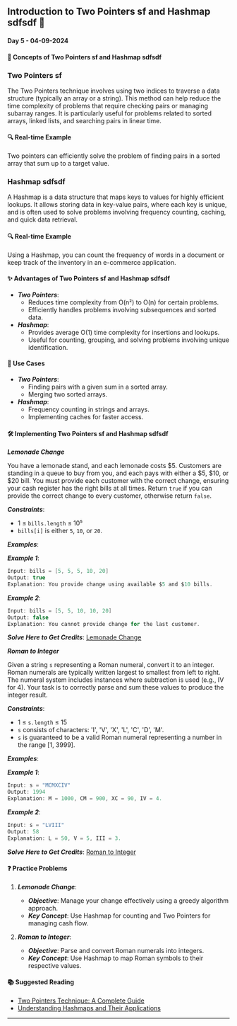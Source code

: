 
## Introduction to Two Pointers sf and Hashmap sdfsdf 🚀

#### Day 5 - 04-09-2024

#### **📖 Concepts of Two Pointers sf and Hashmap sdfsdf**

### Two Pointers sf
The Two Pointers technique involves using two indices to traverse a data structure (typically an array or a string). This method can help reduce the time complexity of problems that require checking pairs or managing subarray ranges. It is particularly useful for problems related to sorted arrays, linked lists, and searching pairs in linear time.

#### 🔍 Real-time Example
Two pointers can efficiently solve the problem of finding pairs in a sorted array that sum up to a target value.

### Hashmap sdfsdf
A Hashmap is a data structure that maps keys to values for highly efficient lookups. It allows storing data in key-value pairs, where each key is unique, and is often used to solve problems involving frequency counting, caching, and quick data retrieval.

#### 🔍 Real-time Example
Using a Hashmap, you can count the frequency of words in a document or keep track of the inventory in an e-commerce application.

#### **✨ Advantages of Two Pointers sf and Hashmap sdfsdf**

- **_Two Pointers_**:
  - Reduces time complexity from O(n²) to O(n) for certain problems.
  - Efficiently handles problems involving subsequences and sorted data.
- **_Hashmap_**:
  - Provides average O(1) time complexity for insertions and lookups.
  - Useful for counting, grouping, and solving problems involving unique identification.

#### **🌟 Use Cases**

- **_Two Pointers_**:
  - Finding pairs with a given sum in a sorted array.
  - Merging two sorted arrays.
- **_Hashmap_**:
  - Frequency counting in strings and arrays.
  - Implementing caches for faster access.

#### **🛠️ Implementing Two Pointers sf and Hashmap sdfsdf**

**_Lemonade Change_**

You have a lemonade stand, and each lemonade costs $5. Customers are standing in a queue to buy from you, and each pays with either a $5, $10, or $20 bill. You must provide each customer with the correct change, ensuring your cash register has the right bills at all times. Return `true` if you can provide the correct change to every customer, otherwise return `false`.

**_Constraints_**:

- 1 ≤ `bills.length` ≤ 10⁵
- `bills[i]` is either `5`, `10`, or `20`.

**_Examples_**:

**_Example 1_**:

```java
Input: bills = [5, 5, 5, 10, 20]
Output: true
Explanation: You provide change using available $5 and $10 bills.
```

**_Example 2_**:

```java
Input: bills = [5, 5, 10, 10, 20]
Output: false
Explanation: You cannot provide change for the last customer.
```

**_Solve Here to Get Credits_**: [Lemonade Change](https://leetcode.com/problems/lemonade-change/)

**_Roman to Integer_**

Given a string `s` representing a Roman numeral, convert it to an integer. Roman numerals are typically written largest to smallest from left to right. The numeral system includes instances where subtraction is used (e.g., IV for 4). Your task is to correctly parse and sum these values to produce the integer result.

**_Constraints_**:

- 1 ≤ `s.length` ≤ 15
- `s` consists of characters: 'I', 'V', 'X', 'L', 'C', 'D', 'M'.
- `s` is guaranteed to be a valid Roman numeral representing a number in the range [1, 3999].

**_Examples_**:

**_Example 1_**:

```java
Input: s = "MCMXCIV"
Output: 1994
Explanation: M = 1000, CM = 900, XC = 90, IV = 4.
```

**_Example 2_**:

```java
Input: s = "LVIII"
Output: 58
Explanation: L = 50, V = 5, III = 3.
```

**_Solve Here to Get Credits_**: [Roman to Integer](https://leetcode.com/problems/roman-to-integer/)


#### **❓ Practice Problems**

1. **_Lemonade Change_**:
   - **_Objective_**: Manage your change effectively using a greedy algorithm approach.
   - **_Key Concept_**: Use Hashmap for counting and Two Pointers for managing cash flow.

2. **_Roman to Integer_**:
   - **_Objective_**: Parse and convert Roman numerals into integers.
   - **_Key Concept_**: Use Hashmap to map Roman symbols to their respective values.


#### **📚 Suggested Reading**

- [Two Pointers Technique: A Complete Guide](https://www.geeksforgeeks.org/two-pointers-technique/)
- [Understanding Hashmaps and Their Applications](https://www.geeksforgeeks.org/hash-map-in-java/)

---

